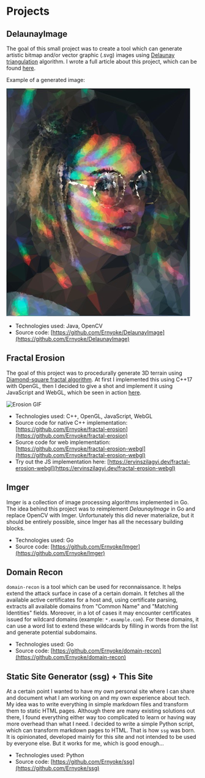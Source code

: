 # Projects

## DelaunayImage

The goal of this small project was to create a tool which can generate artistic bitmap and/or vector graphic (.svg) images using [Delaunay triangulation](https://en.wikipedia.org/wiki/Delaunay_triangulation) algorithm. I wrote a full article about this project, which can be found [here](https://ervinszilagyi.dev/articles/generate-low-poly-images-using-del-triangulation.html).

Example of a generated image:

![Triangulated output image](images/delaunay.jpg)

- Technologies used: Java, OpenCV
- Source code: [https://github.com/Ernyoke/DelaunayImage](https://github.com/Ernyoke/DelaunayImage)

## Fractal Erosion

The goal of this project was to procedurally generate 3D terrain using [Diamond-square fractal algorithm](https://en.wikipedia.org/wiki/Diamond-square_algorithm). At first I implemented this using C++17 with OpenGL, then I decided to give a shot and implement it using JavaScript and WebGL, which be seen in action [here](https://ervinszilagyi.dev/fractal-erosion-webgl).

![Erosion GIF](images/erosion_resized.gif)

- Technologies used: C++, OpenGL, JavaScript, WebGL
- Source code for native C++ implementation: [https://github.com/Ernyoke/fractal-erosion](https://github.com/Ernyoke/fractal-erosion)
- Source code for web implementation: [https://github.com/Ernyoke/fractal-erosion-webgl](https://github.com/Ernyoke/fractal-erosion-webgl)
- Try out the JS implementation here: [https://ervinszilagyi.dev/fractal-erosion-webgl](https://ervinszilagyi.dev/fractal-erosion-webgl)

## Imger

Imger is a collection of image processing algorithms implemented in Go. The idea behind this project was to reimplement *DelaunayImage* in Go and replace OpenCV with Imger. Unfortunately this did never materialize, but it should be entirely possible, since Imger has all the necessary building blocks.

- Technologies used: Go
- Source code: [https://github.com/Ernyoke/Imger](https://github.com/Ernyoke/Imger)

## Domain Recon

`domain-recon` is a tool which can be used for reconnaissance. It helps extend the attack surface in case of a certain domain. It fetches all the available active certificates for a host and, using certificate parsing, extracts all available domains from "Common Name" and "Matching Identities" fields. Moreover, in a lot of cases it may encounter certificates issued for wildcard domains (example: `*.example.com`). For these domains, it can use a word list to extend these wildcards by filling in words from the list and generate potential subdomains.

- Technologies used: Go
- Source code: [https://github.com/Ernyoke/domain-recon](https://github.com/Ernyoke/domain-recon)

## Static Site Generator (ssg) + This Site

At a certain point I wanted to have my own personal site where I can share and document what I am working on and my own experience about tech. My idea was to write everything in simple markdown files and transform them to static HTML pages. Although there are many existing solutions out there, I found everything either way too complicated to learn or having way more overhead than what I need. I decided to write a simple Python script, which can transform markdown pages to HTML. That is how `ssg` was born. It is opinionated, developed mainly for this site and not intended to be used by everyone else. But it works for me, which is good enough...

- Technologies used: Python
- Source code: [https://github.com/Ernyoke/ssg](https://github.com/Ernyoke/ssg)